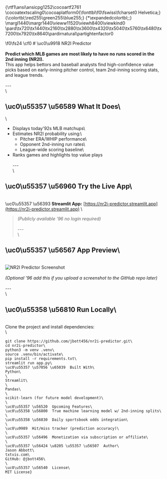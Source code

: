 {\rtf1\ansi\ansicpg1252\cocoartf2761
\cocoatextscaling0\cocoaplatform0{\fonttbl\f0\fswiss\fcharset0 Helvetica;}
{\colortbl;\red255\green255\blue255;}
{\*\expandedcolortbl;;}
\margl1440\margr1440\vieww11520\viewh8400\viewkind0
\pard\tx720\tx1440\tx2160\tx2880\tx3600\tx4320\tx5040\tx5760\tx6480\tx7200\tx7920\tx8640\pardirnatural\partightenfactor0

\f0\fs24 \cf0 # \uc0\u9918  NR2I Predictor\
\
**Predict which MLB games are most likely to have no runs scored in the 2nd inning (NR2I).**  \
This app helps bettors and baseball analysts find high-confidence value picks based on early-inning pitcher control, team 2nd-inning scoring stats, and league trends.\
\
---\
\
## \uc0\u55357 \u56589  What It Does\
\
- Displays today\'92s MLB matchups\
- Estimates NR2I probability using:\
  - Pitcher ERA/WHIP performance\
  - Opponent 2nd-inning run rates\
  - League-wide scoring baseline\
- Ranks games and highlights top value plays\
\
---\
\
## \uc0\u55357 \u56960  Try the Live App\
\
\uc0\u55357 \u56393  **Streamlit App:** [https://nr2i-predictor.streamlit.app](https://nr2i-predictor.streamlit.app)  \
> *(Publicly available \'96 no login required)*\
\
---\
\
## \uc0\u55357 \u56567  App Preview\
\
![NR2I Predictor Screenshot](https://user-images.githubusercontent.com/your-username/your-screenshot.png)\
\
*(Optional \'96 add this if you upload a screenshot to the GitHub repo later)*\
\
---\
\
## \uc0\u55358 \u56810  Run Locally\
\
Clone the project and install dependencies:\
\
```bash\
git clone https://github.com/jbott456/nr2i-predictor.git\
cd nr2i-predictor\
python3 -m venv .venv\
source .venv/bin/activate\
pip install -r requirements.txt\
streamlit run app.py\
\uc0\u55357 \u57056 \u65039  Built With\
Python\
\
Streamlit\
\
Pandas\
\
scikit-learn (for future model development)\
\
\uc0\u55357 \u56520  Upcoming Features\
\uc0\u55358 \u56800  True machine learning model w/ 2nd-inning splits\
\
\uc0\u55358 \u56830  Daily sportsbook odds integration\
\
\uc0\u9989  Hit/miss tracker (prediction accuracy)\
\
\uc0\u55357 \u56496  Monetization via subscription or affiliate\
\
\uc0\u55357 \u56424 \u8205 \u55357 \u56507  Author\
Jason Abbott\
txtvis.com\
GitHub: @jbott456\
\
\uc0\u55357 \u56540  License\
MIT License}